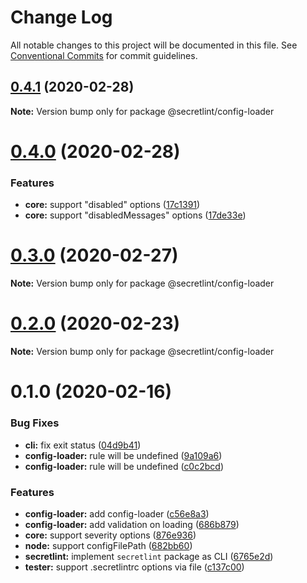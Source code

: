 # Change Log

All notable changes to this project will be documented in this file.
See [Conventional Commits](https://conventionalcommits.org) for commit guidelines.

## [0.4.1](https://github.com/secretlint/secretlint/compare/v0.4.0...v0.4.1) (2020-02-28)

**Note:** Version bump only for package @secretlint/config-loader





# [0.4.0](https://github.com/secretlint/secretlint/compare/v0.3.0...v0.4.0) (2020-02-28)


### Features

* **core:** support "disabled" options ([17c1391](https://github.com/secretlint/secretlint/commit/17c1391cbd19edfe72f894fcf2e3a9d50fc4a7d2))
* **core:** support "disabledMessages" options ([17de33e](https://github.com/secretlint/secretlint/commit/17de33eaef2408c63cbaeecb4038c8878a292ca0))





# [0.3.0](https://github.com/secretlint/secretlint/compare/v0.2.0...v0.3.0) (2020-02-27)

**Note:** Version bump only for package @secretlint/config-loader





# [0.2.0](https://github.com/secretlint/secretlint/compare/v0.1.2...v0.2.0) (2020-02-23)

**Note:** Version bump only for package @secretlint/config-loader





# 0.1.0 (2020-02-16)


### Bug Fixes

* **cli:** fix exit status ([04d9b41](https://github.com/secretlint/secretlint/commit/04d9b412fe60eb638d0cb131d95ed4dcfcc4c11a))
* **config-loader:** rule will be undefined ([9a109a6](https://github.com/secretlint/secretlint/commit/9a109a630c2062890a553c7b4d672b00b4db0724))
* **config-loader:** rule will be undefined ([c0c2bcd](https://github.com/secretlint/secretlint/commit/c0c2bcdbb93536af219ce54bfa8019aff2f748c6))


### Features

* **config-loader:** add config-loader ([c56e8a3](https://github.com/secretlint/secretlint/commit/c56e8a3b8f2b1dc5fc6b3306dbd3ef496b31feb5))
* **config-loader:** add validation on loading ([686b879](https://github.com/secretlint/secretlint/commit/686b879928e60e3f886f0af50f3d51d495c364b0))
* **core:** support severity options ([876e936](https://github.com/secretlint/secretlint/commit/876e9360c324232aeade50fd7767fe8bd08907a5))
* **node:** support configFilePath ([682bb60](https://github.com/secretlint/secretlint/commit/682bb6021473e3a08a1e73704fd68bcff256c74d))
* **secretlint:** implement `secretlint` package as CLI ([6765e2d](https://github.com/secretlint/secretlint/commit/6765e2d6a182e5e876f4c4ba5348101bf8f36806))
* **tester:** support .secretlintrc options via file ([c137c00](https://github.com/secretlint/secretlint/commit/c137c00829d6ee903d0e81894e0d343fff94f089))
